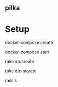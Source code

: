 ## pilka


# Setup
docker-compose create

docker-compose start

rake db:create

rake db:migrate

rails s